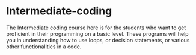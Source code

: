 # Intermediate-coding
The Intermediate coding course here is for the students who want to get proficient in their programming on a basic level.
These programs will help you in understanding how to use loops, or decision statements, or various other functionalities in a code.
